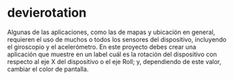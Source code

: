 # devierotation
Algunas de las aplicaciones, como las de mapas y ubicación en general, requieren el uso de muchos o todos los sensores del dispositivo, incluyendo el giroscopio y el acelerómetro.  En este proyecto debes crear una aplicación que muestre en un label cuál es la rotación del dispositivo con respecto al eje X del dispositivo o el eje Roll; y, dependiendo de este valor, cambiar el color de pantalla.
